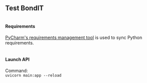 
## Test BondIT

#### <br/>Requirements 

[PyCharm's requirements management tool](https://www.jetbrains.com/help/pycharm/managing-dependencies.html#create-requirements)
is used to sync Python requirements.

#### <br/>Launch API

Command: <br/>
`uvicorn main:app --reload`
